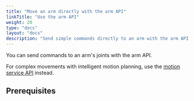 ```yaml
---
title: "Move an arm directly with the arm API"
linkTitle: "Use the arm API"
weight: 20
type: "docs"
layout: "docs"
description: "Send simple commands directly to an arm with the arm API instead of using motion planning."
---
```


You can send commands to an arm's joints with the arm API.

For complex movements with intelligent motion planning, use the [motion service API](/dev/reference/apis/services/motion/) instead.

## Prerequisites
